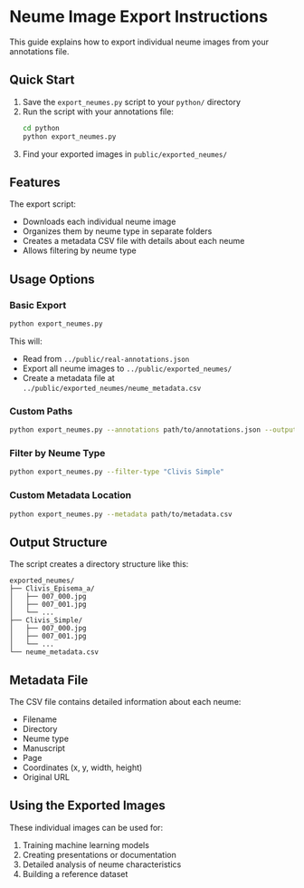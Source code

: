 # Neume Image Export Instructions

This guide explains how to export individual neume images from your annotations file.

## Quick Start

1. Save the `export_neumes.py` script to your `python/` directory
2. Run the script with your annotations file:
   ```bash
   cd python
   python export_neumes.py
   ```
3. Find your exported images in `public/exported_neumes/`

## Features

The export script:
- Downloads each individual neume image
- Organizes them by neume type in separate folders
- Creates a metadata CSV file with details about each neume
- Allows filtering by neume type

## Usage Options

### Basic Export

```bash
python export_neumes.py
```

This will:
- Read from `../public/real-annotations.json`
- Export all neume images to `../public/exported_neumes/`
- Create a metadata file at `../public/exported_neumes/neume_metadata.csv`

### Custom Paths

```bash
python export_neumes.py --annotations path/to/annotations.json --output-dir path/to/output
```

### Filter by Neume Type

```bash
python export_neumes.py --filter-type "Clivis Simple"
```

### Custom Metadata Location

```bash
python export_neumes.py --metadata path/to/metadata.csv
```

## Output Structure

The script creates a directory structure like this:

```
exported_neumes/
├── Clivis_Episema_a/
│   ├── 007_000.jpg
│   ├── 007_001.jpg
│   └── ...
├── Clivis_Simple/
│   ├── 007_000.jpg
│   ├── 007_001.jpg
│   └── ...
└── neume_metadata.csv
```

## Metadata File

The CSV file contains detailed information about each neume:
- Filename
- Directory
- Neume type
- Manuscript
- Page
- Coordinates (x, y, width, height)
- Original URL

## Using the Exported Images

These individual images can be used for:
1. Training machine learning models
2. Creating presentations or documentation
3. Detailed analysis of neume characteristics
4. Building a reference dataset